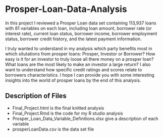 # Prosper-Loan-Data-Analysis

In this project I reviewed a Prosper Loan data set containing 113,937 loans with 81 variables on each loan, including 
loan amount, borrower rate (or interest rate), current loan status, 
borrower income, borrower employment status, borrower credit history, 
and the latest payment information.

I truly wanted to understand in my analysis which party benefits most in which
situtations from prosper loans: Prosper, Investor or Borrower? How easy is it
for an investor to truly loose all there money on a prosper loan? What loans
are the most likely to make an investor a large return? I also want to
understand how specific credit ratings and scores relate to borrowers 
characteristics. I hope I can provide you with some interesting insights 
into the world of prosper loans by the end of this analysis.

## Description of Files
* Final_Project.html is the final knitted analysis
* Final_Project.Rmd is the code for my R studio analysis
* Prosper_Loan_Data_Variable_Definitions.xlsx give a description of each variable
* prosperLoanData.csv is the data set file
